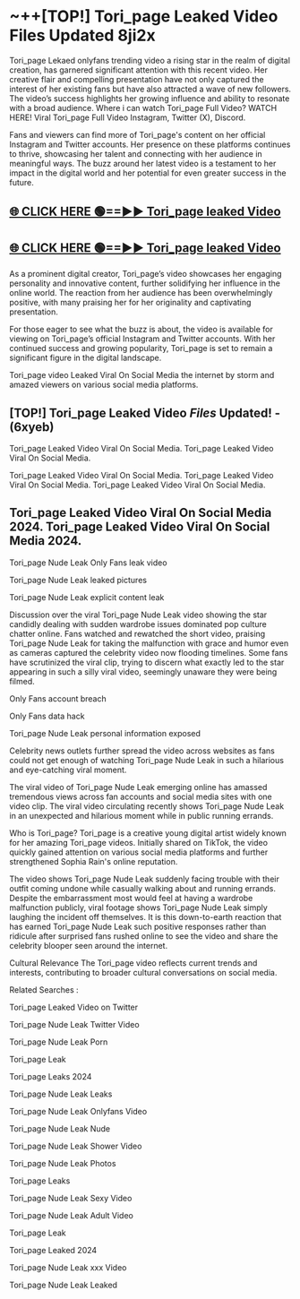 # ~++[TOP!] Tori_page Leaked Video Files Updated 8ji2x

 Tori_page Lekaed onlyfans trending video a rising star in the realm of digital creation, has garnered significant attention with this recent video. Her creative flair and compelling presentation have not only captured the interest of her existing fans but have also attracted a wave of new followers. The video’s success highlights her growing influence and ability to resonate with a broad audience.
Where i can watch  Tori_page Full Video? WATCH HERE! Viral  Tori_page Full Video Instagram, Twitter (X), Discord.


Fans and viewers can find more of  Tori_page's content on her official Instagram and Twitter accounts. Her presence on these platforms continues to thrive, showcasing her talent and connecting with her audience in meaningful ways. The buzz around her latest video is a testament to her impact in the digital world and her potential for even greater success in the future.


## [🌐 CLICK HERE 🟢==►►  Tori_page leaked Video ](https://onlyclips.site?title=Tori_page&ref=git)

## [🌐 CLICK HERE 🟢==►►  Tori_page leaked Video ](https://onlyclips.site?title=Tori_page&ref=git)


As a prominent digital creator,  Tori_page’s video showcases her engaging personality and innovative content, further solidifying her influence in the online world. The reaction from her audience has been overwhelmingly positive, with many praising her for her originality and captivating presentation.

For those eager to see what the buzz is about, the video is available for viewing on  Tori_page’s official Instagram and Twitter accounts. With her continued success and growing popularity,  Tori_page is set to remain a significant figure in the digital landscape.


  Tori_page video Leaked Viral On Social Media the internet by storm and amazed viewers on various social media platforms.


## [TOP!]  Tori_page Leaked Video *Files* Updated! - (6xyeb) 

 Tori_page Leaked Video Viral On Social Media. Tori_page Leaked Video Viral On Social Media.

 Tori_page Leaked Video Viral On Social Media. Tori_page Leaked Video Viral On Social Media. Tori_page Leaked Video Viral On Social Media.


##  Tori_page Leaked Video Viral On Social Media 2024. Tori_page Leaked Video Viral On Social Media 2024.
 Tori_page Nude Leak Only Fans leak video

 Tori_page Nude Leak leaked pictures

 Tori_page Nude Leak explicit content leak

Discussion over the viral  Tori_page Nude Leak video showing the star candidly dealing with sudden wardrobe issues dominated pop culture chatter online. Fans watched and rewatched the short video, praising  Tori_page Nude Leak for taking the malfunction with grace and humor even as cameras captured the celebrity video now flooding timelines. Some fans have scrutinized the viral clip, trying to discern what exactly led to the star appearing in such a silly viral video, seemingly unaware they were being filmed.


Only Fans account breach

Only Fans data hack

 Tori_page Nude Leak personal information exposed

Celebrity news outlets further spread the video across websites as fans could not get enough of watching  Tori_page Nude Leak in such a hilarious and eye-catching viral moment.


The viral video of  Tori_page Nude Leak emerging online has amassed tremendous views across fan accounts and social media sites with one video clip. The viral video circulating recently shows  Tori_page Nude Leak in an unexpected and hilarious moment while in public running errands.


Who is  Tori_page?  Tori_page is a creative young digital artist widely known for her amazing  Tori_page videos. Initially shared on TikTok, the video quickly gained attention on various social media platforms and further strengthened Sophia Rain's online reputation.

The video shows  Tori_page Nude Leak suddenly facing trouble with their outfit coming undone while casually walking about and running errands. Despite the embarrassment most would feel at having a wardrobe malfunction publicly, viral footage shows  Tori_page Nude Leak simply laughing the incident off themselves. It is this down-to-earth reaction that has earned  Tori_page Nude Leak such positive responses rather than ridicule after surprised fans rushed online to see the video and share the celebrity blooper seen around the internet.

Cultural Relevance The  Tori_page video reflects current trends and interests, contributing to broader cultural conversations on social media.

Related Searches :

 Tori_page Leaked Video on Twitter

 Tori_page Nude Leak Twitter Video

 Tori_page Nude Leak Porn

 Tori_page Leak 

 Tori_page Leaks 2024

 Tori_page Nude Leak Leaks

 Tori_page Nude Leak Onlyfans Video

 Tori_page Nude Leak Nude

 Tori_page Nude Leak Shower Video

 Tori_page Nude Leak Photos

 Tori_page Leaks

 Tori_page Nude Leak Sexy Video

 Tori_page Nude Leak Adult Video

 Tori_page Leak

 Tori_page Leaked 2024

 Tori_page Nude Leak xxx Video

 Tori_page Nude Leak Leaked